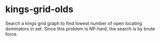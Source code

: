 # kings-grid-olds
Search a kings grid graph to find lowest number of open locating dominators in set.  Since this problem is NP-hard, the search is by brute force.
